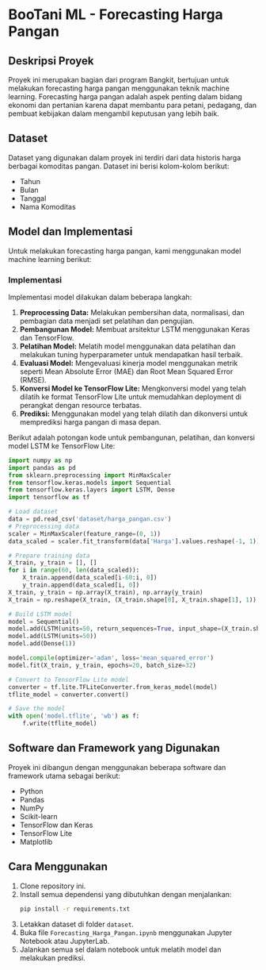 # BooTani ML - Forecasting Harga Pangan
## Deskripsi Proyek
Proyek ini merupakan bagian dari program Bangkit, bertujuan untuk melakukan forecasting harga pangan menggunakan teknik machine learning. Forecasting harga pangan adalah aspek penting dalam bidang ekonomi dan pertanian karena dapat membantu para petani, pedagang, dan pembuat kebijakan dalam mengambil keputusan yang lebih baik.

## Dataset
Dataset yang digunakan dalam proyek ini terdiri dari data historis harga berbagai komoditas pangan. Dataset ini berisi kolom-kolom berikut:
- Tahun
- Bulan
- Tanggal
- Nama Komoditas

## Model dan Implementasi
Untuk melakukan forecasting harga pangan, kami menggunakan model machine learning berikut:

### Implementasi
Implementasi model dilakukan dalam beberapa langkah:
1. **Preprocessing Data:** Melakukan pembersihan data, normalisasi, dan pembagian data menjadi set pelatihan dan pengujian.
2. **Pembangunan Model:** Membuat arsitektur LSTM menggunakan Keras dan TensorFlow.
3. **Pelatihan Model:** Melatih model menggunakan data pelatihan dan melakukan tuning hyperparameter untuk mendapatkan hasil terbaik.
4. **Evaluasi Model:** Mengevaluasi kinerja model menggunakan metrik seperti Mean Absolute Error (MAE) dan Root Mean Squared Error (RMSE).
5. **Konversi Model ke TensorFlow Lite:** Mengkonversi model yang telah dilatih ke format TensorFlow Lite untuk memudahkan deployment di perangkat dengan resource terbatas.
6. **Prediksi:** Menggunakan model yang telah dilatih dan dikonversi untuk memprediksi harga pangan di masa depan.

Berikut adalah potongan kode untuk pembangunan, pelatihan, dan konversi model LSTM ke TensorFlow Lite:

```python
import numpy as np
import pandas as pd
from sklearn.preprocessing import MinMaxScaler
from tensorflow.keras.models import Sequential
from tensorflow.keras.layers import LSTM, Dense
import tensorflow as tf

# Load dataset
data = pd.read_csv('dataset/harga_pangan.csv')
# Preprocessing data
scaler = MinMaxScaler(feature_range=(0, 1))
data_scaled = scaler.fit_transform(data['Harga'].values.reshape(-1, 1))

# Prepare training data
X_train, y_train = [], []
for i in range(60, len(data_scaled)):
    X_train.append(data_scaled[i-60:i, 0])
    y_train.append(data_scaled[i, 0])
X_train, y_train = np.array(X_train), np.array(y_train)
X_train = np.reshape(X_train, (X_train.shape[0], X_train.shape[1], 1))

# Build LSTM model
model = Sequential()
model.add(LSTM(units=50, return_sequences=True, input_shape=(X_train.shape[1], 1)))
model.add(LSTM(units=50))
model.add(Dense(1))

model.compile(optimizer='adam', loss='mean_squared_error')
model.fit(X_train, y_train, epochs=20, batch_size=32)

# Convert to TensorFlow Lite model
converter = tf.lite.TFLiteConverter.from_keras_model(model)
tflite_model = converter.convert()

# Save the model
with open('model.tflite', 'wb') as f:
    f.write(tflite_model)
```

## Software dan Framework yang Digunakan
Proyek ini dibangun dengan menggunakan beberapa software dan framework utama sebagai berikut:
- Python
- Pandas
- NumPy
- Scikit-learn
- TensorFlow dan Keras
- TensorFlow Lite
- Matplotlib

## Cara Menggunakan
1. Clone repository ini.
2. Install semua dependensi yang dibutuhkan dengan menjalankan:
    ```bash
    pip install -r requirements.txt
    ```
3. Letakkan dataset di folder `dataset`.
4. Buka file `Forecasting_Harga_Pangan.ipynb` menggunakan Jupyter Notebook atau JupyterLab.
5. Jalankan semua sel dalam notebook untuk melatih model dan melakukan prediksi.
